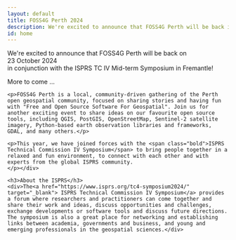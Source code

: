 ```yaml
---
layout: default
title: FOSS4G Perth 2024
description: We're excited to announce that FOSS4G Perth will be back in October 2024, in conjunction with the ISPRS TC IV Mid-term Symposium in Fremantle!
id: home
---
```


<div class="home">
  <div class="main-content">
    <div class="intro">
      <p>We're excited to announce that <span class="bold">FOSS4G Perth</span> will be back on<br> <span class="bold">23 October 2024</span> <br>in conjunction with the ISPRS TC IV Mid-term Symposium in <span class="bold">Fremantle!</span></p>
      <p>More to come ...</p>
    </div>
    <div>

    <p>FOSS4G Perth is a local, community-driven gathering of the Perth open geospatial community, focused on sharing stories and having fun with "Free and Open Source Software For Geospatial". Join us for another exciting event to share ideas on our favourite open source tools, including QGIS, PostGIS, OpenStreetMap, Sentinel-2 satellite imagery, Python-based earth observation libraries and frameworks, GDAL, and many others.</p>

    <p>This year, we have joined forces with the <span class="bold">ISPRS Technical Commission IV Symposium</span> to bring people together in a relaxed and fun environment, to connect with each other and with experts from the global ISPRS community.
    </p></div>

    <h3>About the ISPRS</h3>
    <div>The<a href="https://www.isprs.org/tc4-symposium2024/" target="_blank"> ISPRS Technical Commission IV Symposium</a> provides a forum where researchers and practitioners can come together and share their work and ideas, discuss opportunities and challenges, exchange developments or software tools and discuss future directions. The symposium is also a great place for networking and establishing links between academia, governments and business, and young and emerging professionals in the geospatial sciences.</div>
  </div>
</div>

